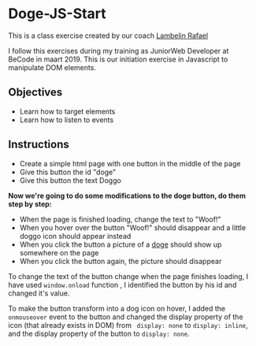 # Doge-JS-Start

This is a class exercise created by our coach [Lambelin Rafael](https://github.com/rafaello104)


I follow this exercises during my training as JuniorWeb Developer at BeCode in maart 2019.
This is our initiation exercise in Javascript to manipulate DOM elements.

## Objectives

- Learn how to target elements
- Learn how to listen to events
## Instructions

- Create a simple html page with one button in the middle of the page
- Give this button the id "doge"
- Give this button the text Doggo

**Now we're going to do some modifications to the doge button, do them step by step:**

- When the page is finished loading, change the text to "Woof!"
- When you hover over the button "Woof!" should disappear and a little doggo icon should appear instead
- When you click the button a picture of a [doge](http://www.stickpng.com/cat/memes/doge?page=1) should show up somewhere on the page
- When you click the button again, the picture should disappear

To change the text of the button change when the page finishes loading, I have used `window.onload` function , I identified the button by his id and changed it's value.

To make the button transform into a dog icon on hover, I added the `onmouseover` event to the button and changed the display property of the icon (that already exists in DOM) from ` display: none` to `display: inline`, and the display property of the button to `display: none`. 
